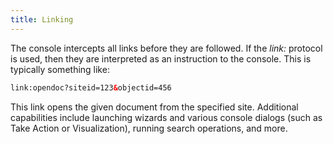 ```yaml
---
title: Linking
---
```


The console intercepts all links before they are followed. If the *link:* protocol is
used, then they are interpreted as an instruction to the console. This is typically
something like:

```xml
link:opendoc?siteid=123&objectid=456
```

This link opens the given document from the specified site. Additional capabilities
include launching wizards and various console dialogs (such as Take Action or
Visualization), running search operations, and more.
